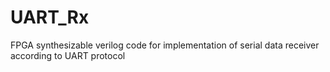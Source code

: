 # UART_Rx
FPGA synthesizable verilog code for implementation of serial data receiver according to UART protocol
